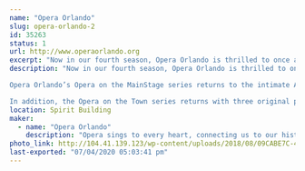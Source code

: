 ```yaml
---
name: "Opera Orlando"
slug: opera-orlando-2
id: 35263
status: 1
url: http://www.operaorlando.org
excerpt: "Now in our fourth season, Opera Orlando is thrilled to once again partner with Maker Faire Orlando for a weekend of making music.  Join us Saturday and Sunday for performances featuring our extraordinarily talented local artists and youth company."
description: "Now in our fourth season, Opera Orlando is thrilled to once again partner with Maker Faire Orlando for a weekend of making music.  Join us in the Dark Side Saturday and Sunday for performances featuring our extraordinarily talented local artists and youth company as we bring you opera favorites and a preview of our upcoming season.

Opera Orlando’s Opera on the MainStage series returns to the intimate Alexis &amp; Jim Pugh Theater for their 2019–20 season. Enjoy three original productions featuring outstanding voices, stunning visuals, and musicians from the Orlando Philharmonic Orchestra. It is a season of laughter and heart with The Marriage of Figaro in November, the Florida premiere of All is Calm in December, and The Daughter of the Regiment in March. 

In addition, the Opera on the Town series returns with three original productions throughout the City Beautiful and beyond.  This season brings adventure, activism, and generosity with Amahl and the Night Visitors in December, The Girl of the Golden West in February, and The Very Last Green Thing in May."
location: Spirit Building
maker:
  - name: "Opera Orlando"
    description: "Opera sings to every heart, connecting us to our history, to our humanity, and to our community. It is Opera Orlando’s privilege and responsibility to carry on opera’s legacy by sharing emotionally compelling and unique stories. We strive to introduce audiences new and old to the beauty and splendor of the greatest of all art forms."
photo_link: http://104.41.139.123/wp-content/uploads/2018/08/09CABE7C-49FA-4258-8651-5AFEBA1031DD.jpeg
last-exported: "07/04/2020 05:03:41 pm"
---
```

